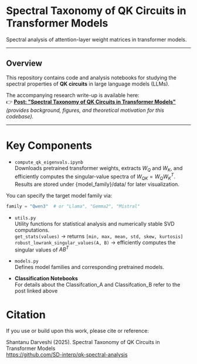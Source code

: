 # Spectral Taxonomy of QK Circuits in Transformer Models

Spectral analysis of attention-layer weight matrices in transformer models.

---

## Overview

This repository contains code and analysis notebooks for studying the spectral properties of **QK circuits** in large language models (LLMs).

The accompanying research write-up is available here:  
👉 [**Post: "Spectral Taxonomy of QK Circuits in Transformer Models"**](https://www.lesswrong.com/posts/Yig9fc7wAxKqG63Do/spectral-taxonomy-of-qk-circuits-in-transformer-models)  
*(provides background, figures, and theoretical motivation for this codebase).*

---
# Key Components
* `compute_qk_eigenvals.ipynb`\
Downloads pretrained transformer weights, extracts $W_Q$ and $W_K$, and efficiently computes the singular-value spectra of $W_{QK}=W_QW_K^T$.
Results are stored under {model_family}/data/ for later visualization.

You can specify the target model family via:

```python
family = "Qwen3"  # or "Llama", "Gemma2", "Mistral"
```

* `utils.py`\
Utility functions for statistical analysis and numerically stable SVD computations.\
`get_stats(values)` → returns `[min, max, mean, std, skew, kurtosis]`\
`robust_lowrank_singular_values(A, B)` → efficiently computes the singular values of $AB^T$

* `models.py`\
Defines model families and corresponding pretrained models.

* **Classification Notebooks**\
For details about the Classifcation_A and Classifcation_B refer to the post linked above

# Citation
If you use or build upon this work, please cite or reference:

Shantanu Darveshi (2025). Spectral Taxonomy of QK Circuits in Transformer Models\
https://github.com/SD-interp/qk-spectral-analysis
